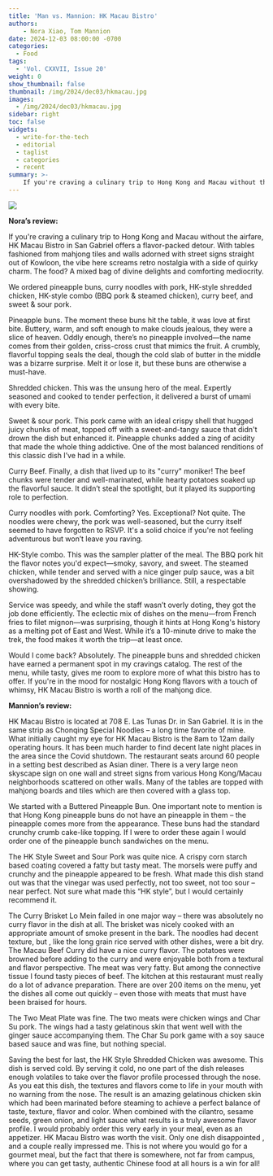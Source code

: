 ```yaml
---
title: 'Man vs. Mannion: HK Macau Bistro'
authors:
    - Nora Xiao, Tom Mannion
date: 2024-12-03 08:00:00 -0700
categories:
  - Food
tags:
  - 'Vol. CXXVII, Issue 20'
weight: 0
show_thumbnail: false
thumbnail: /img/2024/dec03/hkmacau.jpg
images:
  - /img/2024/dec03/hkmacau.jpg
sidebar: right
toc: false
widgets:
  - write-for-the-tech
  - editorial
  - taglist
  - categories
  - recent
summary: >-
    If you're craving a culinary trip to Hong Kong and Macau without the airfare, HK Macau Bistro in San Gabriel offers a flavor-packed detour. With tables fashioned from mahjong tiles and walls adorned with street signs straight out of Kowloon, the vibe here screams retro nostalgia with a side of quirky charm. The food? A mixed bag of divine delights and comforting mediocrity.
---
```


![](/img/2024/dec03/hkmacau.jpg)

**Nora’s review:**

If you're craving a culinary trip to Hong Kong and Macau without the airfare, HK Macau Bistro in San Gabriel offers a flavor-packed detour. With tables fashioned from mahjong tiles and walls adorned with street signs straight out of Kowloon, the vibe here screams retro nostalgia with a side of quirky charm. The food? A mixed bag of divine delights and comforting mediocrity.

We ordered pineapple buns, curry noodles with pork, HK-style shredded chicken, HK-style combo (BBQ pork & steamed chicken), curry beef, and sweet & sour pork.

Pineapple buns. The moment these buns hit the table, it was love at first bite. Buttery, warm, and soft enough to make clouds jealous, they were a slice of heaven. Oddly enough, there’s no pineapple involved—the name comes from their golden, criss-cross crust that mimics the fruit. A crumbly, flavorful topping seals the deal, though the cold slab of butter in the middle was a bizarre surprise. Melt it or lose it, but these buns are otherwise a must-have.

Shredded chicken. This was the unsung hero of the meal. Expertly seasoned and cooked to tender perfection, it delivered a burst of umami with every bite.

Sweet & sour pork. This pork came with an ideal crispy shell that hugged juicy chunks of meat, topped off with a sweet-and-tangy sauce that didn't drown the dish but enhanced it. Pineapple chunks added a zing of acidity that made the whole thing addictive. One of the most balanced renditions of this classic dish I’ve had in a while.

Curry Beef. Finally, a dish that lived up to its "curry" moniker! The beef chunks were tender and well-marinated, while hearty potatoes soaked up the flavorful sauce. It didn’t steal the spotlight, but it played its supporting role to perfection.

Curry noodles with pork. Comforting? Yes. Exceptional? Not quite. The noodles were chewy, the pork was well-seasoned, but the curry itself seemed to have forgotten to RSVP. It's a solid choice if you're not feeling adventurous but won’t leave you raving.

HK-Style combo. This was the sampler platter of the meal. The BBQ pork hit the flavor notes you'd expect—smoky, savory, and sweet. The steamed chicken, while tender and served with a nice ginger pulp sauce, was a bit overshadowed by the shredded chicken’s brilliance. Still, a respectable showing.

Service was speedy, and while the staff wasn’t overly doting, they got the job done efficiently. The eclectic mix of dishes on the menu—from French fries to filet mignon—was surprising, though it hints at Hong Kong's history as a melting pot of East and West. While it’s a 10-minute drive to make the trek, the food makes it worth the trip—at least once.

Would I come back? Absolutely. The pineapple buns and shredded chicken have earned a permanent spot in my cravings catalog. The rest of the menu, while tasty, gives me room to explore more of what this bistro has to offer. If you're in the mood for nostalgic Hong Kong flavors with a touch of whimsy, HK Macau Bistro is worth a roll of the mahjong dice.

**Mannion’s review:**

HK Macau Bistro is located at 708 E. Las Tunas Dr. in San Gabriel. It is in the same strip as Chonqing Special Noodles – a long time favorite of mine. What initially caught my eye for HK Macau Bistro is the 8am to 12am daily operating hours. It has been much harder to find decent late night places in the area since the Covid shutdown. The restaurant seats around 60 people in a setting best described as Asian diner. There is a very large neon skyscape sign on one wall and street signs from various Hong Kong/Macau neighborhoods scattered on other walls. Many of the tables are topped with mahjong boards and tiles which are then covered with a glass top.

We started with a Buttered Pineapple Bun. One important note to mention is that Hong Kong pineapple buns do not have an pineapple in them – the pineapple comes more from the appearance. These buns had the standard crunchy crumb cake-like topping. If I were to order these again I would order one of the pineapple bunch sandwiches on the menu.

The HK Style Sweet and Sour Pork was quite nice. A crispy corn starch based coating covered a fatty but tasty meat. The morsels were puffy and crunchy and the pineapple appeared to be fresh. What made this dish stand out was that the vinegar was used perfectly, not too sweet, not too sour – near perfect. Not sure what made this “HK style”, but I would certainly recommend it.

The Curry Brisket Lo Mein failed in one major way – there was absolutely no curry flavor in the dish at all. The brisket was nicely cooked with an appropriate amount of smoke present in the bark. The noodles had decent texture, but , like the long grain rice served with other dishes, were a bit dry. The Macau Beef Curry did have a nice curry flavor. The potatoes were browned before adding to the curry and were enjoyable both from a textural and flavor perspective. The meat was very fatty. But among the connective tissue I found tasty pieces of beef. The kitchen at this restaurant must really do a lot of advance preparation. There are over 200 items on the menu, yet the dishes all come out quickly – even those with meats that must have been braised for hours.

The Two Meat Plate was fine. The two meats were chicken wings and Char Su pork. The wings had a tasty gelatinous skin that went well with the ginger sauce accompanying them. The Char Su pork game with a soy sauce based sauce and was fine, but nothing special.

Saving the best for last, the HK Style Shredded Chicken was awesome. This dish is served cold. By serving it cold, no one part of the dish releases enough volatiles to take over the flavor profile processed through the nose. As you eat this dish, the textures and flavors come to life in your mouth with no warning from the nose. The result is an amazing gelatinous chicken skin which had been marinated before steaming to achieve a perfect balance of taste, texture, flavor and color. When combined with the cilantro, sesame seeds, green onion, and light sauce what results is a truly awesome flavor profile. I would probably order this very early in your meal, even as an appetizer. HK Macau Bistro was worth the visit. Only one dish disappointed , and a couple really impressed me. This is not where you would go for a gourmet meal, but the fact that there is somewhere, not far from campus, where you can get tasty, authentic Chinese food at all hours is a win for all!
